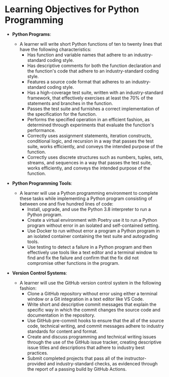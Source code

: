 # Learning Objectives for Python Programming

- **Python Programs**:
  - A learner will write short Python functions of ten to twenty lines that have
    the following characteristics:
    - Has function and variable names that adhere to an industry-standard coding
      style.
    - Has descriptive comments for both the function declaration and the
      function's code that adhere to an industry-standard coding style.
    - Features a source code format that adheres to an industry-standard coding
      style.
    - Has a high-coverage test suite, written with an industry-standard
      framework, that effectively exercises at least the 70% of the statements
      and branches in the function.
    - Passes the test suite and furnishes a correct implementation of the
      specification for the function.
    - Performs the specified operation in an efficient fashion, as determined
      through experiments that evaluate the function's performance.
    - Correctly uses assignment statements, iteration constructs, conditional
      logic, and recursion in a way that passes the test suite, works
      efficiently, and conveys the intended purpose of the function.
    - Correctly uses discrete structures such as numbers, tuples, sets, streams,
      and sequences in a way that passes the test suite, works efficiently, and
      conveys the intended purpose of the function.

- **Python Programming Tools**:
  - A learner will use a Python programming environment to complete these tasks
    while implementing a Python program consisting of between one and five
      hundred lines of code:
    - Install, upgrade, and use the Python 3.8 interpreter to run a Python
      program.
    - Create a virtual environment with Poetry use it to run a Python program
      without error in an isolated and self-contained setting.
    - Use Docker to run without error a program a Python program in an isolated
      container containing the test suite and autograding tools.
    - Use testing to detect a failure in a Python program and then effectively
      use tools like a text editor and a terminal window to find and fix the
      failure and confirm that the fix did not compromise other functions in the
      program.

- **Version Control Systems**:
  - A learner will use the GitHub version control system in the following fashion:
    - Clone a GitHub repository without error using either a terminal window or a
      Git integration in a text editor like VS Code.
    - Write short and descriptive commit messages that explain the specific way in
      which the commit changes the source code and documentation in the
      repository.
    - Use GitHub pre-commit hooks to ensure that the all of the source code,
      technical writing, and commit messages adhere to industry standards for
      content and format.
    - Create and discuss programming and technical writing issues through the use
      of the GitHub issue tracker, creating descriptive issue titles and
      descriptions that adhere to industry best practices.
    - Submit completed projects that pass all of the instructor-provided and
      industry-standard checks, as evidenced through the report of a passing build
      by GitHub Actions.
